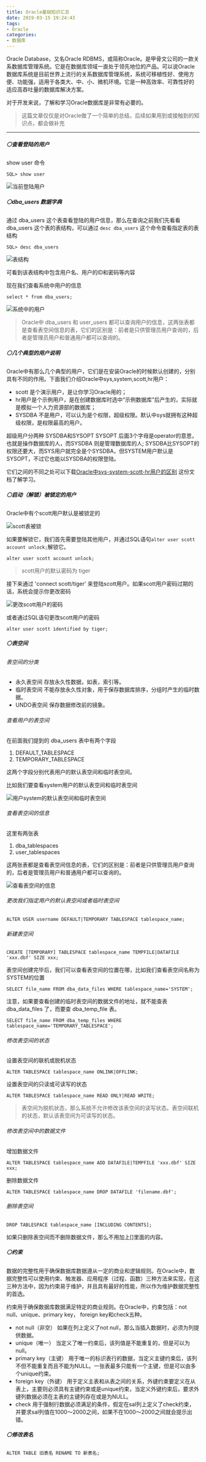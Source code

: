 ```yaml
---
title: Oracle基础知识汇总
date: 2019-03-15 19:24:43
tags:
- Oracle
categories:
- 数据库
---
```


Oracle Database，又名Oracle RDBMS，或简称Oracle。是甲骨文公司的一款关系数据库管理系统。它是在数据库领域一直处于领先地位的产品。可以说Oracle数据库系统是目前世界上流行的关系数据库管理系统，系统可移植性好、使用方便、功能强，适用于各类大、中、小、微机环境。它是一种高效率、可靠性好的 适应高吞吐量的数据库解决方案。

对于开发来说，了解和学习Oracle数据库是非常有必要的。

> 这篇文章仅仅是对Oracle做了一个简单的总结，后续如果用到或接触到的知识点，都会做补充


<!-- more -->

*********************

##### ⚪查看登陆的用户

show user 命令

```
SQL> show user
```

![当前登陆用户](TIM20190315193636.png)

##### ⚪dba_users 数据字典

通过 dba_users 这个表查看登陆的用户信息，那么在查询之前我们先看看 dba_users 这个表的表结构，可以通过 `desc dba_users` 这个命令查看指定表的表结构

```
SQL> desc dba_users
```
![表结构](TIM20190315193905.png)

可看到该表结构中包含用户名、用户的ID和密码等内容

现在我们查看系统中用户的信息
```
select * from dba_users;
```
![系统中的用户](TIM20190315194654.png)

>Oracle中 dba_users 和 user_users 都可以查询用户的信息，这两张表都是查看表空间信息的表，它们的区别是：前者是只供管理员用户查询的，后者是管理员用户和普通用户都可以查询的。


##### ⚪几个典型的用户说明

Oracle中有那么几个典型的用户，它们是在安装Oracle的时候默认创建的，分别具有不同的作用。下面我们介绍Oracle中sys,system,scott,hr用户：

- scott 是个演示用户，是让你学习Oracle用的；
- hr用户是个示例用户，是在创建数据库时选中“示例数据库”后产生的，实际就是模拟一个人力资源部的数据库；
- SYSDBA 不是用户，可以认为是个权限，超级权限。默认中sys就拥有这种超级权限，是权限最高的用户。

超级用户分两种 SYSDBA和SYSOPT
SYSOPT 后面3个字母是operator的意思，也就是操作数据库的人，而SYSDBA 则是管理数据库的人;
SYSDBA比SYSOPT的权限还要大，而SYS用户就完全是个SYSDBA，但SYSTEM用户默认是SYSOPT，不过它也能以SYSDBA的权限登陆。

它们之间的不同之处可以下载[Oracle中sys-system-scott-hr用户的区别](Oracle中sys-system-scott-hr用户的区别.doc) 这份文档了解学习。


##### ⚪启动（解锁）被锁定的用户

Oracle中有个scott用户默认是被锁定的

![scott表被锁](TIM20190315201123.png)

如果要解锁它，我们首先需要登陆其他用户，并通过SQL语句`alter user scott account unlock;`解锁它。

```
alter user scott account unlock;
```
> scott用户的默认密码为 tiger

接下来通过 'connect scott/tiger' 来登陆scott用户。如果scott用户密码过期的话，系统会提示你更改密码

![更改scott用户的密码](TIM20190316173459.png)

或者通过SQL语句更改scott用户的密码

```
alter user scott identified by tiger;
```

##### ⚪表空间

###### 表空间的分类

- 永久表空间  存放永久性数据，如表，索引等。
- 临时表空间  不能存放永久性对象，用于保存数据库排序，分组时产生的临时数据。
- UNDO表空间  保存数据修改前的镜象。

###### 查看用户的表空间

在前面我们提到的 dba_users 表中有两个字段

1. DEFAULT_TABLESPACE
2. TEMPORARY_TABLESPACE

这两个字段分别代表用户的默认表空间和临时表空间。

比如我们要查看system用户的默认表空间和临时表空间

![用户system的默认表空间和临时表空间](TIM20190316174555.png)

###### 查看表空间的信息

这里有两张表

1. dba_tablespaces
2. user_tablespaces

这两张表都是查看表空间信息的表，它们的区别是：前者是只供管理员用户查询的，后者是管理员用户和普通用户都可以查询的。

![查看表空间的信息](TIM20190316175754.png)

###### 更改我们指定用户的默认表空间或者临时表空间

```
ALTER USER username DEFAULT|TEMPORARY TABLESPACE tablespace_name;
```

###### 新建表空间

```
CREATE [TEMPORARY] TABLESPACE tablespace_name TEMPFILE|DATAFILE 'xxx.dbf' SIZE xxx;
```

表空间创建完毕后，我们可以查看表空间的位置在哪，比如我们查看表空间名称为SYSTEM的位置

```
SELECT file_name FROM dba_data_files WHERE tablespace_name='SYSTEM';
```

注意，如果要查看创建的临时表空间的数据文件的地址，就不能查表 dba_data_files 了，而要查 dba_temp_file 表。

```
SELECT file_name FROM dba_temp_files WHERE tablespace_name='TEMPORARY_TABLESPACE';
```

###### 修改表空间的状态

设置表空间的联机或脱机状态

```
ALTER TABLESPACE tablespace_name ONLINK|OFFLINK;
```

设置表空间的只读或可读写的状态

```
ALTER TABLESPACE tablespace_name READ ONLY|READ WRITE;
```

> 表空间为脱机状态，那么系统不允许修改该表空间的读写状态。表空间联机的状态，默认该表空间为可读写的状态。

###### 修改表空间中的数据文件

增加数据文件

```
ALTER TABLESPACE tablespace_name ADD DATAFILE|TEMPFILE 'xxx.dbf' SIZE xxx;
```

删除数据文件

```
ALTER TABLESPACE tablespace_name DROP DATAFILE 'filename.dbf';
```

###### 删除表空间

```
DROP TABLESPACE tablespace_name [INCLUDING CONTENTS];
```

如果只删除表空间而不删除数据文件，那么不用加上[]里面的内容。


##### ⚪约束

数据的完整性用于确保数据库数据遵从一定的商业和逻辑规则。在Oracle中，数据完整性可以使用约束、触发器、应用程序（过程、函数）三种方法来实现，在这三种方法中，因为约束易于维护，并且具有最好的性能，所以作为维护数据完整性的首选。

约束用于确保数据库数据满足特定的商业规则。在Oracle中，约束包括：not null、unique、primary key， foreign key和check五种。
- not null（非空）
如果在列上定义了not null，那么当插入数据时，必须为列提供数据。
- unique（唯一）
当定义了唯一约束后，该列值是不能重复的，但是可以为null。
- primary key（主键）
用于唯一的标识表行的数据，当定义主键约束后，该列不但不能重复而且不能为NULL。一张表最多只能有一个主键，但是可以由多个unique约束。
- foreign key（外键）
用于定义主表和从表之间的关系，外键约束要定义在从表上，主要则必须具有主键约束或是unique约束，当定义外键约束后，要求外键列数据必须在主表的主键列存在或是为NULL。
- check
用于强制行数据必须满足的条件，假定在sal列上定义了check约束，并要求sal列值在1000～2000之间，如果不在1000～2000之间就会提示出错。


##### ⚪修改表名

```
ALTER TABLE 旧表名 RENAME TO 新表名;
```